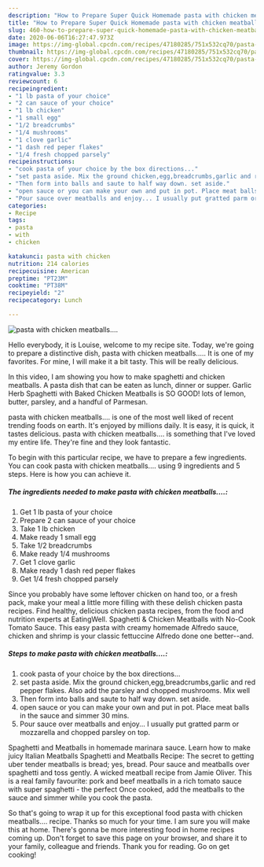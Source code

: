 ```yaml
---
description: "How to Prepare Super Quick Homemade pasta with chicken meatballs...."
title: "How to Prepare Super Quick Homemade pasta with chicken meatballs...."
slug: 460-how-to-prepare-super-quick-homemade-pasta-with-chicken-meatballs
date: 2020-06-06T16:27:47.973Z
image: https://img-global.cpcdn.com/recipes/47180285/751x532cq70/pasta-with-chicken-meatballs-recipe-main-photo.jpg
thumbnail: https://img-global.cpcdn.com/recipes/47180285/751x532cq70/pasta-with-chicken-meatballs-recipe-main-photo.jpg
cover: https://img-global.cpcdn.com/recipes/47180285/751x532cq70/pasta-with-chicken-meatballs-recipe-main-photo.jpg
author: Jeremy Gordon
ratingvalue: 3.3
reviewcount: 6
recipeingredient:
- "1 lb pasta of your choice"
- "2 can sauce of your choice"
- "1 lb chicken"
- "1 small egg"
- "1/2 breadcrumbs"
- "1/4 mushrooms"
- "1 clove garlic"
- "1 dash red peper flakes"
- "1/4 fresh chopped parsely"
recipeinstructions:
- "cook pasta of your choice by the box directions..."
- "set pasta aside. Mix the ground chicken,egg,breadcrumbs,garlic and red pepper flakes. Also add the parsley and chopped mushrooms. Mix well"
- "Then form into balls and saute to half way down. set aside."
- "open sauce or you can make your own and put in pot. Place meat balls in the sauce and simmer 30 mins."
- "Pour sauce over meatballs and enjoy... I usually put gratted parm or mozzarella and chopped parsley on top."
categories:
- Recipe
tags:
- pasta
- with
- chicken

katakunci: pasta with chicken 
nutrition: 214 calories
recipecuisine: American
preptime: "PT23M"
cooktime: "PT38M"
recipeyield: "2"
recipecategory: Lunch

---
```



![pasta with chicken meatballs....](https://img-global.cpcdn.com/recipes/47180285/751x532cq70/pasta-with-chicken-meatballs-recipe-main-photo.jpg)

Hello everybody, it is Louise, welcome to my recipe site. Today, we're going to prepare a distinctive dish, pasta with chicken meatballs..... It is one of my favorites. For mine, I will make it a bit tasty. This will be really delicious.

In this video, I am showing you how to make spaghetti and chicken meatballs. A pasta dish that can be eaten as lunch, dinner or supper. Garlic Herb Spaghetti with Baked Chicken Meatballs is SO GOOD! lots of lemon, butter, parsley, and a handful of Parmesan.

pasta with chicken meatballs.... is one of the most well liked of recent trending foods on earth. It's enjoyed by millions daily. It is easy, it is quick, it tastes delicious. pasta with chicken meatballs.... is something that I've loved my entire life. They're fine and they look fantastic.


To begin with this particular recipe, we have to prepare a few ingredients. You can cook pasta with chicken meatballs.... using 9 ingredients and 5 steps. Here is how you can achieve it.

<!--inarticleads1-->

##### The ingredients needed to make pasta with chicken meatballs....:

1. Get 1 lb pasta of your choice
1. Prepare 2 can sauce of your choice
1. Take 1 lb chicken
1. Make ready 1 small egg
1. Take 1/2 breadcrumbs
1. Make ready 1/4 mushrooms
1. Get 1 clove garlic
1. Make ready 1 dash red peper flakes
1. Get 1/4 fresh chopped parsely


Since you probably have some leftover chicken on hand too, or a fresh pack, make your meal a little more filling with these delish chicken pasta recipes. Find healthy, delicious chicken pasta recipes, from the food and nutrition experts at EatingWell. Spaghetti &amp; Chicken Meatballs with No-Cook Tomato Sauce. This easy pasta with creamy homemade Alfredo sauce, chicken and shrimp is your classic fettuccine Alfredo done one better--and. 

<!--inarticleads2-->

##### Steps to make pasta with chicken meatballs....:

1. cook pasta of your choice by the box directions...
1. set pasta aside. Mix the ground chicken,egg,breadcrumbs,garlic and red pepper flakes. Also add the parsley and chopped mushrooms. Mix well
1. Then form into balls and saute to half way down. set aside.
1. open sauce or you can make your own and put in pot. Place meat balls in the sauce and simmer 30 mins.
1. Pour sauce over meatballs and enjoy... I usually put gratted parm or mozzarella and chopped parsley on top.


Spaghetti and Meatballs in homemade marinara sauce. Learn how to make juicy Italian Meatballs Spaghetti and Meatballs Recipe: The secret to getting uber tender meatballs is bread; yes, bread. Pour sauce and meatballs over spaghetti and toss gently. A wicked meatball recipe from Jamie Oliver. This is a real family favourite: pork and beef meatballs in a rich tomato sauce with super spaghetti - the perfect Once cooked, add the meatballs to the sauce and simmer while you cook the pasta. 

So that's going to wrap it up for this exceptional food pasta with chicken meatballs.... recipe. Thanks so much for your time. I am sure you will make this at home. There's gonna be more interesting food in home recipes coming up. Don't forget to save this page on your browser, and share it to your family, colleague and friends. Thank you for reading. Go on get cooking!
